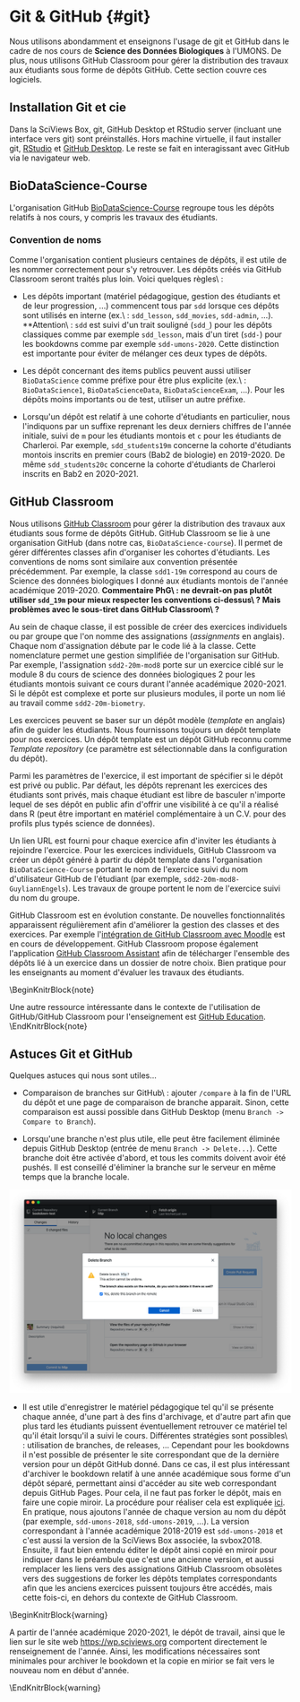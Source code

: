 # Git & GitHub {#git}



Nous utilisons abondamment et enseignons l'usage de git et GitHub dans le cadre de nos cours de **Science des Données Biologiques** à l'UMONS. De plus, nous utilisons GitHub Classroom pour gérer la distribution des travaux aux étudiants sous forme de dépôts GitHub. Cette section couvre ces logiciels.

## Installation Git et cie

Dans la SciViews Box, git, GitHub Desktop et RStudio server (incluant une interface vers git) sont préinstallés. Hors machine virtuelle, il faut installer git, [RStudio](https://rstudio.com/products/rstudio/download/#download) et [GitHub Desktop](https://desktop.github.com/). Le reste se fait en interagissant avec GitHub via le navigateur web.

## BioDataScience-Course

L'organisation GitHub [BioDataScience-Course](https://github.com/BioDataScience-Course) regroupe tous les dépôts relatifs à nos cours, y compris les travaux des étudiants.

### Convention de noms

Comme l'organisation contient plusieurs centaines de dépôts, il est utile de les nommer correctement pour s'y retrouver. Les dépôts créés via GitHub Classroom seront traités plus loin. Voici quelques règles\ :

- Les dépôts important (matériel pédagogique, gestion des étudiants et de leur progression, ...) commencent tous par `sdd` lorsque ces dépôts sont utilisés en interne (ex.\ : `sdd_lesson`, `sdd_movies`, `sdd-admin`, ...). **Attention\ : `sdd` est suivi d'un trait souligné (`sdd_`) pour les dépôts classiques comme par exemple `sdd_lesson`, mais d'un tiret (`sdd-`) pour les bookdowns comme par exemple `sdd-umons-2020`. Cette distinction est importante pour éviter de mélanger ces deux types de dépôts.

- Les dépôt concernant des items publics peuvent aussi utiliser `BioDataScience` comme préfixe pour être plus explicite (ex.\ : `BioDataScience1`, `BioDataScienceData`, `BioDataScienceExam`, ...). Pour les dépôts moins importants ou de test, utiliser un autre préfixe.

- Lorsqu'un dépôt est relatif à une cohorte d'étudiants en particulier, nous l'indiquons par un suffixe reprenant les deux derniers chiffres de l'année initiale, suivi de `m` pour les étudiants montois et `c` pour les étudiants de Charleroi. Par exemple, `sdd_students19m` concerne la cohorte d'étudiants montois inscrits en premier cours (Bab2 de biologie) en 2019-2020. De même `sdd_students20c` concerne la cohorte d'étudiants de Charleroi inscrits en Bab2 en 2020-2021.


## GitHub Classroom

Nous utilisons [GitHub Classroom](https://classroom.github.com/classrooms) pour gérer la distribution des travaux aux étudiants sous forme de dépôts GitHub. GitHub Classroom se lie à une organisation GitHub (dans notre cas, `BioDataScience-course`). Il permet de gérer différentes classes afin d'organiser les cohortes d'étudiants. Les conventions de noms sont similaire aux convention présentée précédemment. Par exemple, la classe `sdd1-19m` correspond au cours de Science des données biologiques I donné aux étudiants montois de l'année académique 2019-2020. **Commentaire PhG\ : ne devrait-on pas plutôt utiliser `sdd_19m` pour mieux respecter les conventions ci-dessus\ ? Mais problèmes avec le sous-tiret dans GitHub Classroom\ ?**

Au sein de chaque classe, il est possible de créer des exercices individuels ou par groupe que l'on nomme des assignations (*assignments* en anglais). Chaque nom d'assignation débute par le code lié à la classe. Cette nomenclature permet une gestion simplifiée de l'organisation sur GitHub. Par exemple, l'assignation `sdd2-20m-mod8` porte sur un exercice ciblé sur le module 8 du cours de science des données biologiques 2 pour les étudiants montois suivant ce cours durant l'année académique 2020-2021. Si le dépôt est complexe et porte sur plusieurs modules, il porte un nom lié au travail comme `sdd2-20m-biometry`.

Les exercices peuvent se baser sur un dépôt modèle (*template* en anglais) afin de guider les étudiants. Nous fournissons toujours un dépôt template pour nos exercices. Un dépôt template est un dépôt GitHub reconnu comme *Template repository* (ce paramètre est sélectionnable dans la configuration du dépôt).

Parmi les paramètres de l'exercice, il est important de spécifier si le dépôt est privé ou public. Par défaut, les dépôts reprenant les exercices des étudiants sont privés, mais chaque étudiant est libre de basculer n'importe lequel de ses dépôt en public afin d'offrir une visibilité à ce qu'il a réalisé dans R (peut être important en matériel complémentaire à un C.V. pour des profils plus typés science de données).

Un lien URL est fourni pour chaque exercice afin d'inviter les étudiants à rejoindre l'exercice. Pour les exercices individuels, GitHub Classroom va créer un dépôt généré à partir du dépôt template dans l'organisation `BioDataScience-Course` portant le nom de l'exercice suivi du nom d'utilisateur GitHub de l'étudiant (par exemple, `sdd2-20m-mod8-GuyliannEngels`). Les travaux de groupe portent le nom de l'exercice suivi du nom du groupe.

GitHub Classroom est en évolution constante. De nouvelles fonctionnalités apparaissent régulièrement afin d'améliorer la gestion des classes et des exercices. Par exemple l'[intégration de GitHub Classroom avec Moodle](https://classroom.github.com/help/setup-moodle) est en cours de développement. GitHub Classroom propose également l'application [GitHub Classroom Assistant](https://classroom.github.com/assistant) afin de télécharger l'ensemble des dépôts lié à un exercice dans un dossier de notre choix. Bien pratique pour les enseignants au moment d'évaluer les travaux des étudiants.

\BeginKnitrBlock{note}<div class="note">Une autre ressource intéressante dans le contexte de l'utilisation de GitHub/GitHub Classroom pour l'enseignement est [GitHub Education](https://education.github.com).</div>\EndKnitrBlock{note}

## Astuces Git et GitHub

Quelques astuces qui nous sont utiles...

- Comparaison de branches sur GitHub\ : ajouter `/compare` à la fin de l'URL du dépôt et une page de comparaison de branche apparait. Sinon, cette comparaison est aussi possible dans GitHub Desktop (menu `Branch -> Compare to Branch`).

- Lorsqu'une branche n'est plus utile, elle peut être facilement éliminée depuis GitHub Desktop (entrée de menu `Branch -> Delete...`). Cette branche doit être activée d'abord, et tous les commits doivent avoir été pushés. Il est conseillé d'éliminer la branche sur le serveur en même temps que la branche locale.

![La boite de dialogue d'élimination d'une branche dans GitHub Desktop.](images/git/git-delete-branch.png)

- Il est utile d'enregistrer le matériel pédagogique tel qu'il se présente chaque année, d'une part à des fins d'archivage, et d'autre part afin que plus tard les étudiants puissent éventuellement retrouver ce matériel tel qu'il était lorsqu'il a suivi le cours. Différentes stratégies sont possibles\ : utilisation de branches, de releases, ... Cependant pour les bookdowns il n'est possible de présenter le site correspondant que de la dernière version pour un dépôt GitHub donné. Dans ce cas, il est plus intéressant d'archiver le bookdown relatif à une année académique sous forme d'un dépôt séparé, permettant ainsi d'accéder au site web correspondant depuis GitHub Pages. Pour cela, il ne faut pas forker le dépôt, mais en faire une copie miroir. La procédure pour réaliser cela est expliquée [ici](https://docs.github.com/en/github/creating-cloning-and-archiving-repositories/duplicating-a-repository). En pratique, nous ajoutons l'année de chaque version au nom du dépôt (par exemple, `sdd-umons-2018`, `sdd-umons-2019`, ...). La version correspondant à l'année académique 2018-2019 est `sdd-umons-2018` et c'est aussi la version de la SciViews Box associée, la svbox2018. Ensuite, il faut bien entendu éditer le dépôt ainsi copié en miroir pour indiquer dans le préambule que c'est une ancienne version, et aussi remplacer les liens vers des assignations GitHub Classroom obsolètes vers des suggestions de forker les dépôts templates correspondants afin que les anciens exercices puissent toujours être accédés, mais cette fois-ci, en dehors du contexte de GitHub Classroom.

\BeginKnitrBlock{warning}<div class="warning">
A partir de l'année académique 2020-2021, le dépôt de travail, ainsi que le lien sur le site web https://wp.sciviews.org comportent directement le renseignement de l'année. Ainsi, les modifications nécessaires sont minimales pour archiver le bookdown et la copie en mirior se fait vers le nouveau nom en début d'année.
</div>\EndKnitrBlock{warning}
